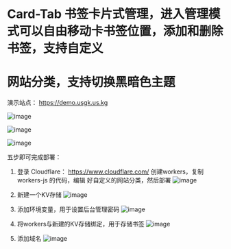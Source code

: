 # Card-Tab 书签卡片式管理，进入管理模式可以自由移动卡书签位置，添加和删除书签，支持自定义
# 网站分类，支持切换黑暗色主题

演示站点： https://demo.usgk.us.kg

![image](https://github.com/user-attachments/assets/27ed657c-5b88-4793-9c9d-76bb1ba93b81)

![image](https://github.com/user-attachments/assets/e8d49bee-7102-48b6-aabc-8722378302c3)

![image](https://github.com/user-attachments/assets/aff36d9a-4f02-443d-8d3b-f76f8bd41849)


五步即可完成部署：
1. 登录 Cloudflare：   https://www.cloudflare.com/  创建workers，复制workers-js 的代码，编辑
   好自定义的网站分类，然后部署
![image](https://github.com/user-attachments/assets/dc7996e6-2631-46d1-9c0c-c6999fc1e1ce)

2. 新建一个KV存储
![image](https://github.com/user-attachments/assets/706a7735-b47a-4f66-bdb4-827c38be692b)

3. 添加环境变量，用于设置后台管理密码
![image](https://github.com/user-attachments/assets/532dcb8f-dc30-4ca9-aac9-21ef546bf367)

4. 将workers与新建的KV存储绑定，用于存储书签
![image](https://github.com/user-attachments/assets/9b166809-5b1e-451e-be99-253f6e60be54)

5. 添加域名
![image](https://github.com/user-attachments/assets/4f23eab6-e94c-49b1-9198-3c8e05dffa8a)
